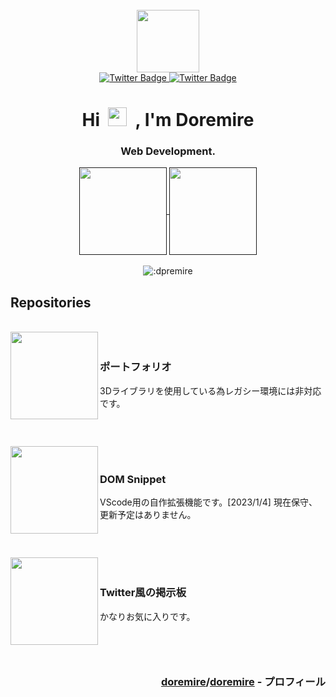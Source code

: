 
<br>

<div id="header" align="center"> <!-- main -->
<img src="icon.gif" width="100" height="100"/>

<br>

<div id="badges">
<a href="https://twitter.com/doremire0">
<img src="https://img.shields.io/badge/Twitter-1da1f2?style=for-the-badge&logo=twitter&logoColor=white" alt="Twitter Badge"/>
</a>
<a href="">
<img src="https://img.shields.io/badge/Discord-7289da?style=for-the-badge&logo=discord&logoColor=white" alt="Twitter Badge"/>
</a>
</div>
<img src="https://komarev.com/ghpvc/?username=doremire&style=flat-square&color=blue" alt=""/>
<h1>
Hi&nbsp;
<img src="https://media.giphy.com/media/hvRJCLFzcasrR4ia7z/giphy.gif" width="30px"/>
&nbsp;, I'm Doremire
</h1>
<h3>Web Development.</h3>
<div> <!-- status -->
<a href="">
    <img height="140px" align="center" src="https://github-readme-stats.vercel.app/api?username=doremire&layout=compact&theme=transparent&hide_border=true&hide=contribs,prs&count_private=true" />
</a>
<a href="">
    <img height="140px" align="center" src="https://github-readme-stats.vercel.app/api/top-langs/?username=doremire&layout=compact&theme=transparent&hide_border=true&count_private=true" />
</a>
</div> <!-- status -->

<br>

<img src="https://count.getloli.com/get/@:doremire?theme=rule34" alt=":dpremire" />
</div> <!-- main::center -->

<h2>Repositories</h2>

<br>

<div align="center">　<!-- repository::center -->
<a href="https://github.com/doremire/Portfolio">
    <img height="140px" align="left" src="https://github-readme-stats.vercel.app/api/pin/?username=doremire&repo=Portfolio&layout=compact&theme=transparent&hide_border=true&count_private=true" />
</a>
<h3 align="left">ポートフォリオ</h3>
<p align="left">3Dライブラリを使用している為レガシー環境には非対応です。</p>
<h1></h1>
</div>　<!-- repository::center -->
<!-- =================================================== -->
<div align="center">　<!-- repository::center -->
<a href="https://github.com/doremire/domsnippet">
    <img height="140px" align="left" src="https://github-readme-stats.vercel.app/api/pin/?username=doremire&repo=domsnippet&layout=compact&theme=transparent&hide_border=true&count_private=true" />
</a>
<h3 align="left">DOM Snippet</h3>
<p align="left">VScode用の自作拡張機能です。[2023/1/4] 現在保守、更新予定はありません。</p>
<h1></h1>
</div>　<!-- repository::center -->
<!-- =================================================== -->
<div align="center">　<!-- repository::center -->
<a href="https://github.com/doremire/twitter_style_bbs">
    <img height="140px" align="left" src="https://github-readme-stats.vercel.app/api/pin/?username=doremire&repo=twitter_style_bbs&layout=compact&theme=transparent&hide_border=true&count_private=true" />
</a>
<h3 align="left">Twitter風の掲示板</h3>
<p align="left">かなりお気に入りです。</p>
<h1></h1>
</div>　<!-- repository::center -->
<!-- =================================================== -->

<h3 align="right"><a href="https://github.com/doremire/">doremire</a>/<a href="https://github.com/doremire/doremire">doremire</a> - プロフィール</h3>

<!-- **doremire/doremire** is a ✨ _special_ ✨ repository because its `README.md` (this file) appears on your GitHub profile.
Here are some ideas to get you started:
- 🔭 I’m currently working on ...
- 🌱 I’m currently learning ...
- 👯 I’m looking to collaborate on ...
- 🤔 I’m looking for help with ...
- 💬 Ask me about ...
- 📫 How to reach me: ...
- 😄 Pronouns: ...
- ⚡ Fun fact: ... -->